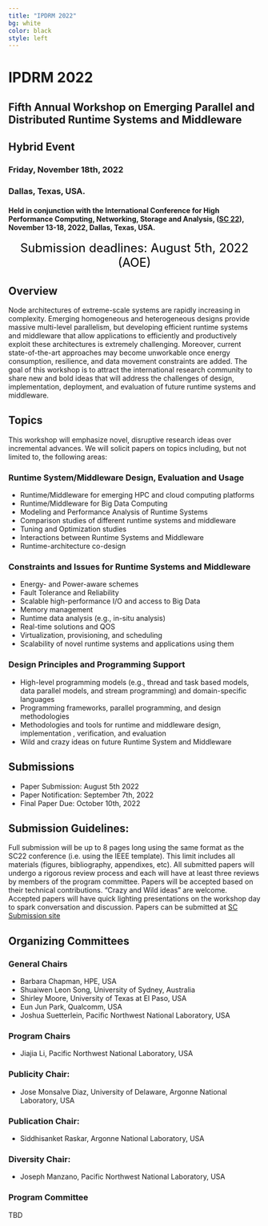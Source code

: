 ```yaml
---
title: "IPDRM 2022"
bg: white
color: black
style: left
---
```


# IPDRM 2022

<div style="text-align:center;">
  <span class="fa-stack subtlecircle" style="font-size:64px; background:rgba(0,128,0,0.1)">
    <i class="fa fa-circle fa-stack-2x text-white"></i>
    <i class="fa fa-server fa-stack-1x text-green"></i>
  </span>
</div>

## Fifth Annual Workshop on Emerging Parallel and Distributed Runtime Systems and Middleware
## Hybrid Event
### Friday, November 18th, 2022
### Dallas, Texas, USA.

#### Held in conjunction with the International Conference for High Performance Computing, Networking, Storage and Analysis, ([SC 22](https://sc22.supercomputing.org/)), November 13-18, 2022, Dallas, Texas, USA.

<div style="text-align:center;">
  <p>
  <font style="color:black;font-size:18pt;font-face:bold;">
  Submission deadlines: August 5th, 2022 (AOE)
  </font>
  </p>
</div>
<!--
#### In collaboration with

<div style="text-align:center;">
  <a href="https://sc22.supercomputing.org/" target="_blank"><img width="200" src="img/customLogo1.png"/></a>
  <a href="https://tc.computer.org/tchpc/" target="_blank"><img width="400" src="img/tchpc_logo_cmyk.png"/></a>
  <br><br>
</div>
-->

## Overview

Node architectures of extreme-scale systems are rapidly increasing in complexity. Emerging homogeneous and heterogeneous designs provide massive multi-level parallelism, but developing efficient runtime systems and middleware that allow applications to efficiently and productively exploit these architectures is extremely challenging.  Moreover, current state-of-the-art approaches may become unworkable once energy consumption, resilience, and data movement constraints are added. The goal of this workshop is to attract the international research community to share new and bold ideas that will address the challenges of design, implementation, deployment, and evaluation of future runtime systems and middleware.

## Topics

This workshop will emphasize novel, disruptive research ideas over incremental advances. We will solicit papers on topics including, but not limited to, the following areas:

### Runtime System/Middleware Design, Evaluation and Usage
* Runtime/Middleware for emerging HPC and cloud computing platforms
* Runtime/Middleware for Big Data Computing
* Modeling and Performance Analysis of Runtime Systems
* Comparison studies of different runtime systems and middleware
* Tuning and Optimization studies
* Interactions between Runtime Systems and Middleware
* Runtime-architecture co-design

### Constraints and Issues for Runtime Systems and Middleware
* Energy- and Power-aware schemes
* Fault Tolerance and Reliability
* Scalable high-performance I/O and access to Big Data
* Memory management
* Runtime data analysis (e.g., in-situ analysis)
* Real-time solutions and QOS
* Virtualization, provisioning, and scheduling
* Scalability of novel runtime systems and applications using them

### Design Principles and Programming Support
* High-level programming models (e.g., thread and task based models, data parallel models, and stream programming) and domain-specific languages
* Programming frameworks, parallel programming, and design methodologies
* Methodologies and tools for runtime and middleware design, implementation , verification, and evaluation
* Wild and crazy ideas on future Runtime System and Middleware

## Submissions

* Paper Submission: August 5th 2022
* Paper Notification: September 7th, 2022
* Final Paper Due: October 10th, 2022

## Submission Guidelines:

Full submission will be up to 8 pages long using the same format as the SC22
conference (i.e. using the IEEE template). This limit includes all materials
(figures, bibliography, appendixes, etc).  All submitted 
papers will undergo a rigorous review process and each will have at least 
three reviews by members of the program committee. Papers will be accepted 
based on their technical contributions. “Crazy and Wild ideas” are welcome. 
Accepted papers will have quick lighting presentations on the workshop day 
to spark conversation and discussion. Papers can be submitted at 
<a href="https://submissions.supercomputing.org/" target="__blank">SC Submission site</a>

<!--
## Instructions for the Virtual Workshop

IPDRM will be hybrid this year. For all the accepted papers, instructions on how to setup your presentations are provided in this [file](SC20_Virtual_Presenter_Packet.zip). For attendees, the login information will be availble near the day of the workshop. 

-->

## Organizing Committees

### General Chairs

* Barbara Chapman, HPE, USA
* Shuaiwen Leon Song, University of Sydney, Australia
* Shirley Moore, University of Texas at El Paso, USA
* Eun Jun Park, Qualcomm, USA
* Joshua Suetterlein, Pacific Northwest National Laboratory, USA

### Program Chairs

* Jiajia Li, Pacific Northwest National Laboratory, USA

### Publicity Chair:

* Jose Monsalve Diaz, University of Delaware, Argonne National Laboratory, USA

### Publication Chair:

* Siddhisanket Raskar, Argonne National Laboratory, USA

### Diversity Chair:

* Joseph Manzano, Pacific Northwest National Laboratory, USA

### Program Committee


TBD

<!--

## Program


<style>
table th:first-of-type {
    width: 20%;
}
table th:nth-of-type(2) {
    width: 40%;
}
table th:nth-of-type(3) {
    width: 40%;
}
table, th, td {
   border: 1px solid black;
   padding: 10px;
}
</style>

| __Time__ |  __Paper / Session Title__  |  __Authors__ |
|---------------|-----------------------------|------------------------|
| `10:00-10:05` | IPDRM 2019 Intro | TBA |
| `10:05-10:45` | Keynote: | |
| `10:45-11:10` | Scheduling across Multiple Applications using task based programming models | Minh Chung, Josef Weidendorfer, Philipp Samfass, Karl Fuerlinger, Dieter Kranzlmuller |
| `11:10-11:35` | MENPS: A decentralized distributed shared memory exploiting RDMA | Wataru Endo, Shigeyuki Sato, Kenjiro Taura  |
| `11:35-12:00` | RaDD Runtimes: Radical and Different Distributed Runtimes with SmartNICs | Ryan Grant, Whit Schonbein, Scott Levy  |
| `12:00-12:35` | LUNCH |  |
| `12:35-13:00` | DEMAC, A Modular Platform for HW-SW Co-Design | Diego Andres Roa Perdomo, Jose Manuel Monsalve Diaz, Ryan Kabrick, Siddhisanket Raskar, Dawson Fox, Guang R. Gao  |
| `13:00-13:25` | CODIR: Towards an MLIR Codelet Model Dialect | Ryan Kabrick, Diego Roa Perdomo, Siddhisanket Raskar, Jose Monsalve Diaz, Dawson Fox, Guang R. Gao  |
| `13:25-13:50` | MPI meets Cloud: Case Study with Amazon EC2 and Microsoft Azure | Shulei Xu, Seyedeh Mahdieh Ghazimirsaeed, Jahanzeb Maqbool Hashmi, Hari Subramoni, Dhabaleswar Kumar Panda  |
| `13:50-13:55` | Conclusion |  |
-->
